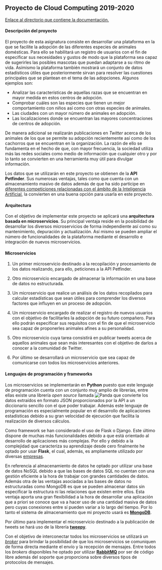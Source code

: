 ## Proyecto de Cloud Computing 2019-2020

[Enlace al directorio que contiene la documentación.](https://github.com/lidiasm/ProyectoCC/tree/master/documentacion)

#### Descripción del proyecto

El proyecto de esta asignatura consiste en desarrollar una plataforma en la que se facilite la adopción de las diferentes especies de animales domésticas. Para ello se habilitará un registro de usuarios con el fin de especificar sus necesidades y gustos de modo que la plataforma sea capaz de sugerirles las posibles mascotas que puedan adaptarse a su ritmo de vida.  Asímismo la plataforma también mostrará un conjunto de datos estadísticos útiles que posteriormente sirvan para resolver las cuestiones principales que se plantean en el tema de las adopciones. Algunos ejemplos son: 

- Analizar las características de aquellas razas que se encuentran en mayor medida en estos centros de adopción.
- Comprobar cuáles son las especies que tienen un mejor comportamiento con niños así como con otras especies de animales.
- Las ciudades con un mayor número de animales en adopción.
- Las localizaciones donde se encuentran las mayores concentraciones de centros de adopción.

De manera adicional se realizarán publicaciones en *Twitter* acerca de los animales de los que se permite su adopción recientemente así como de los cachorros que se encuentran en la organización. La razón de ello se fundamenta en el hecho de que, con mayor frecuencia, la sociedad utiliza más las redes sociales como medio de información que cualquier otro y por lo tanto se convierten en una herramienta muy útil para divulgar información.

Los datos que se utilizarán en este proyecto se obtienen de la **API Petfinder**. Sus numerosas ventajas, tales como que cuenta con un almacenamiento masivo de datos además de que ha sido partícipe en [diferentes competiciones relacionadas con el ámbito de la Inteligencia Artificial](https://www.linkedin.com/pulse/kaggle-competition-multi-class-classification-image-alexandra), la convierten en una buena opción para usarla en este proyecto.

#### Arquitectura

Con el objetivo de implementar este proyecto se aplicará una **arquitectura basada en microservicios**. Su principal ventaja reside en la posibilidad de desarrollar los diversos microservicios de forma independiente así como su mantenimiento, depuración y actualización. Así mismo se pueden ampliar el número de funcionalidades de la plataforma mediante el desarrollo e integración de nuevos microservicios.

#### Microservicios

1.  Un primer microservicio destinado a la recopilación y procesamiento de los datos realizando, para ello, peticiones a la API Petfinder.

2. Otro microservicio encargado de almacenar la información en una base de datos no estructurada.

3. Un microservicio que realice un análisis de los datos recopilados para calcular estadísticas que sean útiles para comprender los diversos factores que influyen en un proceso de adopción.

4. Un microservicio encargado de realizar el registro de nuevos usuarios con el objetivo de facilitarles la adopción de su futuro compañero. Para ello podrán especificar sus requisitos con el fin de que el microservicio sea capaz de proponerles animales afines a su personalidad.

5. Otro microservicio cuya tarea consistirá en publicar tweets acerca de aquellos animales que sean más interesantes con el objetivo de darlos a conocer a la comunidad de Twitter.

6. Por último se desarrollará un microservicio que sea capaz de comunicarse con todos los microservicios anteriores.

#### Lenguajes de programación y frameworks 

Los microservicios se implementarán en **Python** puesto que este lenguaje de programación cuenta con un conjunto muy amplio de librerías, entre ellas existe una librería *open source* llamada ![Panda](https://pandas.pydata.org/) que convierte los datos extraídos en formato JSON proporcionados por la API a un diccionario sencillo con el que poder trabajar. Además este lenguaje de programación es especialmente popular en el desarrollo de aplicaciones estadísticas debido a su gran velocidad de ejecución que facilita la realización de diversos cálculos. 

Como framework se han considerado el uso de Flask o Django. Este último dispone de muchas más funcionalidades debido a que está orientado al desarrollo de aplicaciones más complejas. Por ello y debido a la complejidad que caracteriza su aprendizaje desde cero finalmente he optado por usar **Flask**, el cual, además, es ampliamente utilizado por diversas [empresas](https://github.com/rochacbruno/flask-powered).

En referencia al almacenamiento de datos he optado por utilizar una base de datos NoSQL debido a que las bases de datos SQL no cuentan con una gestión eficiente a la hora de trabajar con grandes cantidades de datos. Además otra de las ventajas asociadas a las bases de datos no estructuradas como MongoDB es que se pueden almacenar datos sin especificar la estructura ni las relaciones que existen entre ellos. Esta ventaja aporta una gran flexibilidad a la hora de desarrollar una aplicación que a priori se conoce que va a hacer uso de una cantidad masiva de datos pero cuyas conexiones entre sí pueden variar a lo largo del tiempo. Por lo tanto el sistema de almacenamiento que mi proyecto usará es **[MongoDB](https://dzone.com/articles/comparing-mongodb-amp-mysql)**.

Por último para implementar el microservicio destinado a la publicación de tweets se hará uso de la librería **[tweepy](http://www.tweepy.org/)**.

Con el objetivo de interconectar todos los microservicios se utilizará un [*broker*](https://dzone.com/articles/how-to-make-microservices-communicate) para brindar la posibilidad de que los microservicios se comuniquen de forma directa mediante el envío y la recepción de mensajes. Entre todos los *brokers* disponibles he optado por utilizar **[RabbitMQ](https://www.rabbitmq.com/)** por ser de código libre además del soporte que proporciona sobre diversos tipos de protocolos de mensajes.